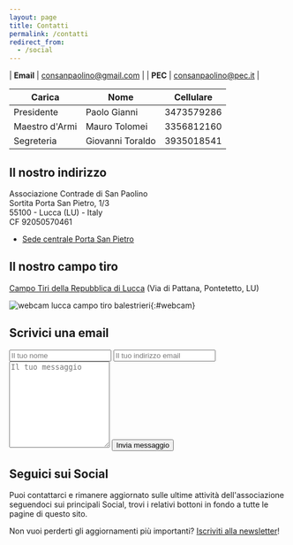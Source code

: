 ```yaml
---
layout: page
title: Contatti
permalink: /contatti
redirect_from:
  - /social
---
```


| **Email** | consanpaolino@gmail.com |
| **PEC**   | consanpaolino@pec.it    |

| Carica         | Nome             | Cellulare  |
| -------------- | ---------------- | ---------- |
| Presidente     | Paolo Gianni     | 3473579286 |
| Maestro d'Armi | Mauro Tolomei    | 3356812160 |
| Segreteria     | Giovanni Toraldo | 3935018541 |

## Il nostro indirizzo

Associazione Contrade di San Paolino<br/>
Sortita Porta San Pietro, 1/3<br/>
55100 - Lucca (LU) - Italy<br/>
CF 92050570461<br/>

* [Sede centrale Porta San Pietro](https://goo.gl/maps/NCqcGoRuVNQa8X2T9)

## Il nostro campo tiro

[Campo Tiri della Repubblica di Lucca](https://goo.gl/maps/j7VtRqNSK9Eyjjmf7) (Via di Pattana, Pontetetto, LU)

![webcam lucca campo tiro balestrieri](https://consanpaolino.s3.fr-par.scw.cloud/campotiro.jpg){:#webcam}

## Scrivici una email

<form class="wj-contact" action="https://formspree.io/{{site.author.email}}" method="POST">
    <input type="text" name="name" placeholder="Il tuo nome">
    <input type="email" name="_replyto" placeholder="Il tuo indirizzo email">
    <textarea type="text" name="content" rows="10" placeholder="Il tuo messaggio"></textarea>
    <input type="hidden" name="_subject" value="Richiesta contatto sito">
    <input type="text" name="_gotcha" style="display:none">
    <input type="hidden" name="_language" value="it" />
    <input type="submit" value="Invia messaggio">
</form>

## Seguici sui Social

Puoi contattarci e rimanere aggiornato sulle ultime attività dell'associazione
seguendoci sui principali Social, trovi i relativi bottoni in fondo a tutte le
pagine di questo sito.

Non vuoi perderti gli aggiornamenti più importanti? [Iscriviti alla newsletter](/newsletter)!
